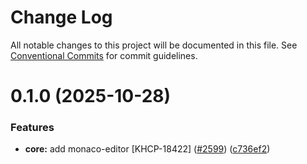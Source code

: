 # Change Log

All notable changes to this project will be documented in this file.
See [Conventional Commits](https://conventionalcommits.org) for commit guidelines.

# 0.1.0 (2025-10-28)


### Features

* **core:** add monaco-editor [KHCP-18422] ([#2599](https://github.com/Kong/public-ui-components/issues/2599)) ([c736ef2](https://github.com/Kong/public-ui-components/commit/c736ef29f8a7b70bd8865d7490cbf41130625f35))
